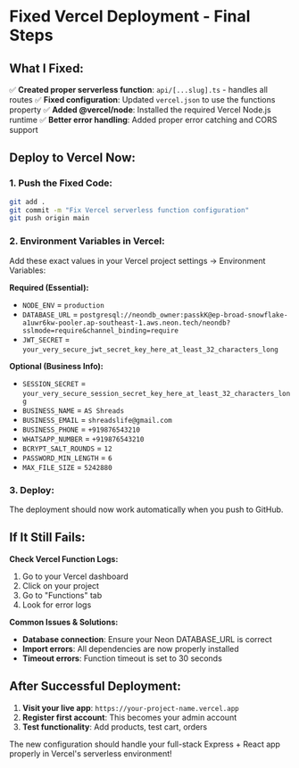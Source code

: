 # Fixed Vercel Deployment - Final Steps

## What I Fixed:

✅ **Created proper serverless function**: `api/[...slug].ts` - handles all routes
✅ **Fixed configuration**: Updated `vercel.json` to use the functions property
✅ **Added @vercel/node**: Installed the required Vercel Node.js runtime
✅ **Better error handling**: Added proper error catching and CORS support

## Deploy to Vercel Now:

### 1. Push the Fixed Code:
```bash
git add .
git commit -m "Fix Vercel serverless function configuration"
git push origin main
```

### 2. Environment Variables in Vercel:
Add these exact values in your Vercel project settings → Environment Variables:

**Required (Essential):**
- `NODE_ENV` = `production`
- `DATABASE_URL` = `postgresql://neondb_owner:passkK@ep-broad-snowflake-a1uwr6kw-pooler.ap-southeast-1.aws.neon.tech/neondb?sslmode=require&channel_binding=require`
- `JWT_SECRET` = `your_very_secure_jwt_secret_key_here_at_least_32_characters_long`

**Optional (Business Info):**
- `SESSION_SECRET` = `your_very_secure_session_secret_key_here_at_least_32_characters_long`
- `BUSINESS_NAME` = `AS Shreads`
- `BUSINESS_EMAIL` = `shreadslife@gmail.com`
- `BUSINESS_PHONE` = `+919876543210`
- `WHATSAPP_NUMBER` = `+919876543210`
- `BCRYPT_SALT_ROUNDS` = `12`
- `PASSWORD_MIN_LENGTH` = `6`
- `MAX_FILE_SIZE` = `5242880`

### 3. Deploy:
The deployment should now work automatically when you push to GitHub.

## If It Still Fails:

**Check Vercel Function Logs:**
1. Go to your Vercel dashboard
2. Click on your project
3. Go to "Functions" tab
4. Look for error logs

**Common Issues & Solutions:**
- **Database connection**: Ensure your Neon DATABASE_URL is correct
- **Import errors**: All dependencies are now properly installed
- **Timeout errors**: Function timeout is set to 30 seconds

## After Successful Deployment:

1. **Visit your live app**: `https://your-project-name.vercel.app`
2. **Register first account**: This becomes your admin account
3. **Test functionality**: Add products, test cart, orders

The new configuration should handle your full-stack Express + React app properly in Vercel's serverless environment!